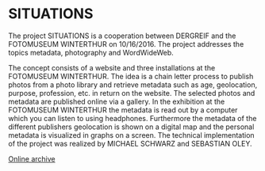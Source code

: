 # SITUATIONS

The project SITUATIONS is a cooperation between DERGREIF and the FOTOMUSEUM WINTERTHUR on 10/16/2016. The project addresses the topics metadata, photography and WordWideWeb.

The concept consists of a website and three installations at the FOTOMUSEUM WINTERTHUR. The idea is a chain letter process to publish photos from a photo library and retrieve metadata such as age, geolocation, purpose, profession, etc. in return on the website. The selected photos and metadata are published online via a gallery. In the exhibition at the FOTOMUSEUM WINTERTHUR the metadata is read out by a computer which you can listen to using headphones. Furthermore the metadata of the different publishers geolocation is shown on a digital map and the personal metadata is visualized in graphs on a screen. The technical implementation of the project was realized by MICHAEL SCHWARZ and SEBASTIAN OLEY.

[Online archive](http://situations.dergreif-online.de)
